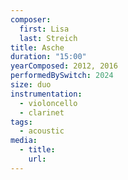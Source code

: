 ```yaml
---
composer:
  first: Lisa
  last: ​Streich
title: Asche
duration: "15:00"
yearComposed: 2012, 2016
performedBySwitch: 2024
size: duo
instrumentation:
  - violoncello
  - clarinet
tags:
  - acoustic
media:
  - title:
    url:
---
```

